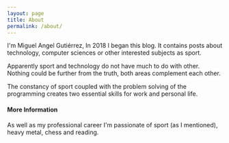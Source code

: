 ```yaml
---
layout: page
title: About
permalink: /about/
---
```

I'm Miguel Angel Gutiérrez, In 2018 I began this blog. It contains posts about technology, computer sciences or other interested subjects as sport.

Apparently sport and technology do not have much to do with other. Nothing could be further from the truth, both areas complement each other.
  
The constancy of sport coupled with the problem solving of the programming creates two essential skills for work and personal life.

#### More Information

As well as my professional career I'm passionate of sport (as I mentioned), heavy metal, chess and reading.
